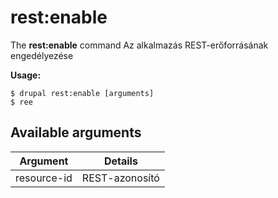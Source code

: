 # rest:enable
The **rest:enable** command Az alkalmazás REST-erőforrásának engedélyezése

**Usage:**
```
$ drupal rest:enable [arguments] 
$ ree  
```

## Available arguments
Argument | Details
---------|-------------
resource-id | REST-azonosító

